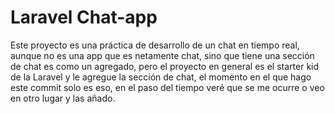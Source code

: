 # Laravel Chat-app

Este proyecto es una práctica de desarrollo de un chat en tiempo real, aunque no es una app que es netamente chat, sino que tiene una sección de chat es como un agregado, pero el proyecto en general es el starter kid de la Laravel y le agregue la sección de chat, el momento en el que hago este commit solo es eso, en el paso del tiempo veré que se me ocurre o veo en otro lugar y las añado.